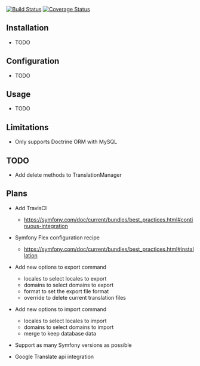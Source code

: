 [![Build Status](https://travis-ci.com/lordjancso/TranslationBundle.svg?branch=develop)](https://travis-ci.com/lordjancso/TranslationBundle)
[![Coverage Status](https://coveralls.io/repos/github/lordjancso/TranslationBundle/badge.svg?branch=develop)](https://coveralls.io/github/lordjancso/TranslationBundle?branch=develop)

## Installation

- TODO

## Configuration

- TODO

## Usage

- TODO

## Limitations

- Only supports Doctrine ORM with MySQL

## TODO

- Add delete methods to TranslationManager

## Plans

- Add TravisCI
  - https://symfony.com/doc/current/bundles/best_practices.html#continuous-integration

- Symfony Flex configuration recipe
  - https://symfony.com/doc/current/bundles/best_practices.html#installation

- Add new options to export command
  - locales to select locales to export
  - domains to select domains to export
  - format to set the export file format
  - override to delete current translation files

- Add new options to import command
  - locales to select locales to import
  - domains to select domains to import
  - merge to keep database data

- Support as many Symfony versions as possible

- Google Translate api integration
